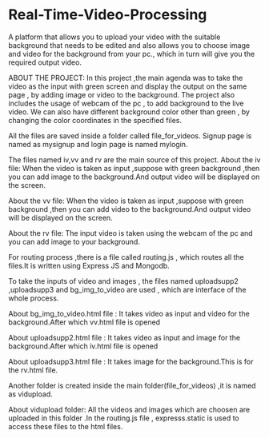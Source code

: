 # Real-Time-Video-Processing
A platform that allows you to upload your video with the suitable background that needs to be edited and also allows you to choose image and video for the background from your pc., which in turn will give you the required output video.

ABOUT THE PROJECT:
In this project ,the main agenda was to take the video as the input with green screen and display the output on the same page , by adding image or video to the background.
The project also includes the usage of webcam of the pc , to add background to the live video.
We can also have different background color other than green , by changing the color coordinates in the specified files.


All the files are saved inside a folder called file_for_videos.
Signup page is named as mysignup and login page is named mylogin.

The files named iv,vv and rv are the main source of this project.
About the iv file:
When the video is taken as input ,suppose with green background ,then you can add image to the background.And output video will be displayed on the screen.

About the vv file:
When the video is taken as input ,suppose with green background ,then you can add video to the background.And output video will be displayed on the screen.

About the rv file:
The input video is taken using the webcam of the pc and you can add image to your background.

For routing process ,there is a file called routing.js , which routes all the files.It is written using Express JS and Mongodb.

To take the inputs of video and images , the files named uploadsupp2 ,uploadsupp3 and bg_img_to_video are used , which are interface of the whole process.

About bg_img_to_video.html file :
It takes video as input and video for the background.After which vv.html file is opened

About uploadsupp2.html file :
It takes video as input and image for the background.After which iv.html file is opened

About uploadsupp3.html file :
It takes image for the background.This is for the rv.html file.

Another folder is created inside the main folder(file_for_videos) ,it is named as vidupload.

About vidupload folder:
All the videos and images which are choosen are uploaded in this folder .In the routing.js file , expresss.static is used to access these files to the html files.
